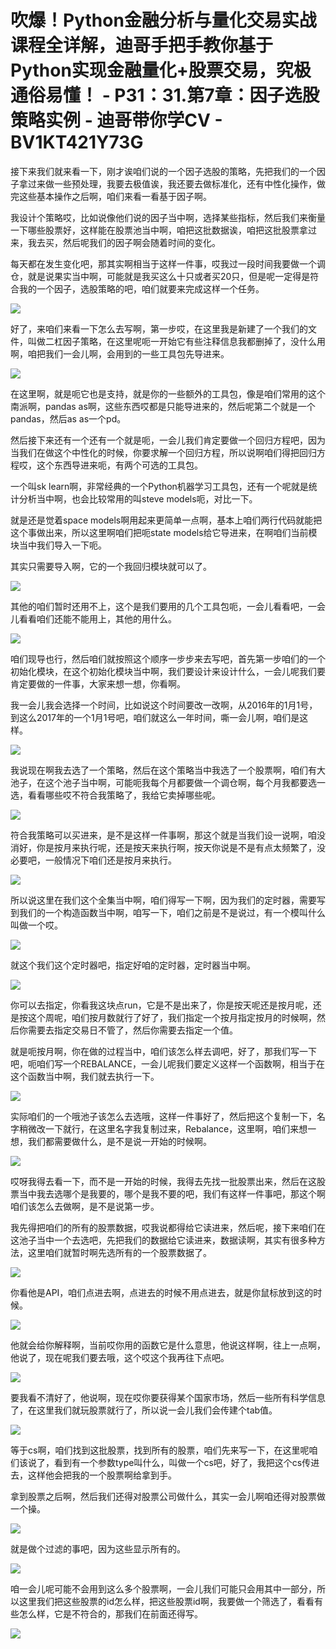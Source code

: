 # 吹爆！Python金融分析与量化交易实战课程全详解，迪哥手把手教你基于Python实现金融量化+股票交易，究极通俗易懂！ - P31：31.第7章：因子选股策略实例 - 迪哥带你学CV - BV1KT421Y73G

接下来我们就来看一下，刚才诶咱们说的一个因子选股的策略，先把我们的一个因子拿过来做一些预处理，我要去极值诶，我还要去做标准化，还有中性化操作，做完这些基本操作之后啊，咱们来看一看基于因子啊。

我设计个策略哎，比如说像他们说的因子当中啊，选择某些指标，然后我们来衡量一下哪些股票好，这样能在股票池当中啊，咱把这批数据诶，咱把这批股票拿过来，我去买，然后呢我们的因子啊会随着时间的变化。

每天都在发生变化吧，那其实啊相当于这样一件事，哎我过一段时间我要做一个调仓，就是说果实当中啊，可能就是我买这么十只或者买20只，但是呢一定得是符合我的一个因子，选股策略的吧，咱们就要来完成这样一个任务。



![](img/fabee1f3bd0289dbe680eaee06e6f312_1.png)

好了，来咱们来看一下怎么去写啊，第一步哎，在这里我是新建了一个我们的文件，叫做二杠因子策略，在这里呢呃一开始它有些注释信息我都删掉了，没什么用啊，咱把我们一会儿啊，会用到的一些工具包先导进来。



![](img/fabee1f3bd0289dbe680eaee06e6f312_3.png)

在这里啊，就是呃它也是支持，就是你的一些额外的工具包，像是咱们常用的这个南派啊，pandas as啊，这些东西哎都是只能导进来的，然后呢第二个就是一个pandas，然后as as一个pd。

然后接下来还有一个还有一个就是呃，一会儿我们肯定要做一个回归方程吧，因为当我们在做这个中性化的时候，你要求解一个回归方程，所以说啊咱们得把回归方程哎，这个东西导进来呃，有两个可选的工具包。

一个叫sk learn啊，非常经典的一个Python机器学习工具包，还有一个呢就是统计分析当中啊，也会比较常用的叫steve models呃，对比一下。

就是还是觉着space models啊用起来更简单一点啊，基本上咱们两行代码就能把这个事做出来，所以这里啊咱们把呃state models给它导进来，在啊咱们当前模块当中我们导入一下呃。

其实只需要导入啊，它的一个我回归模块就可以了。

![](img/fabee1f3bd0289dbe680eaee06e6f312_5.png)

其他的咱们暂时还用不上，这个是我们要用的几个工具包呃，一会儿看看吧，一会儿看看咱们还能不能用上，其他的用什么。



![](img/fabee1f3bd0289dbe680eaee06e6f312_7.png)

咱们现导也行，然后咱们就按照这个顺序一步步来去写吧，首先第一步咱们的一个初始化模块，在这个初始化模块当中啊，我们要设计来设计什么，一会儿呢我们要肯定要做的一件事，大家来想一想，你看啊。

我一会儿我会选择一个时间，比如说这个时间要改一改啊，从2016年的1月1号，到这么2017年的一个1月1号吧，咱们就这么一年时间，嘶一会儿啊，咱们是这样。



![](img/fabee1f3bd0289dbe680eaee06e6f312_9.png)

我说现在啊我去选了一个策略，然后在这个策略当中我选了一个股票啊，咱们有大池子，在这个池子当中啊，可能呃我每个月都要做一个调仓啊，每个月我都要选一选，看看哪些哎不符合我策略了，我给它卖掉哪些呢。



![](img/fabee1f3bd0289dbe680eaee06e6f312_11.png)

符合我策略可以买进来，是不是这样一件事啊，那这个就是当我们设一说啊，咱没消好，你是按月来执行呢，还是按天来执行啊，按天你说是不是有点太频繁了，没必要吧，一般情况下咱们还是按月来执行。



![](img/fabee1f3bd0289dbe680eaee06e6f312_13.png)

所以说这里在我们这个全集当中啊，咱们得写一下啊，因为我们的定时器，需要写到我们的一个构造函数当中啊，咱写一下，咱们之前是不是说过，有一个模叫什么叫做一个哎。



![](img/fabee1f3bd0289dbe680eaee06e6f312_15.png)

就这个我们这个定时器吧，指定好咱的定时器，定时器当中啊。

![](img/fabee1f3bd0289dbe680eaee06e6f312_17.png)

你可以去指定，你看我这块点run，它是不是出来了，你是按天呢还是按月呢，还是按这个周呢，咱们按月数就行了好了，我们指定一个按月指定按月的时候啊，然后你需要去指定交易日不管了，然后你需要去指定一个值。

就是呃按月啊，你在做的过程当中，咱们该怎么样去调吧，好了，那我们写一下吧，呃咱们写一个REBALANCE，一会儿呢我们要定义这样一个函数啊，相当于在这个函数当中啊，我们就去执行一下。



![](img/fabee1f3bd0289dbe680eaee06e6f312_19.png)

实际咱们的一个哦池子该怎么去选哦，这样一件事好了，然后把这个复制一下，名字稍微改一下就行，在这里名字我复制过来，Rebalance，这里啊，咱们来想一想，我们都需要做什么，是不是说一开始的时候啊。



![](img/fabee1f3bd0289dbe680eaee06e6f312_21.png)

哎呀我得去看一下，而不是一开始的时候，我得去先找一批股票出来，然后在这股票当中我去选哪个是我要的，哪个是我不要的吧，我们有这样一件事吧，那这个啊咱们该怎么去做啊，是不是说第一步。

我先得把咱们的所有的股票数据，哎我说都得给它读进来，然后呢，接下来咱们在这池子当中一个去选吧，先把我们的数据给它读进来，数据读啊，其实有很多种方法，这里咱们就暂时啊先选所有的一个股票数据了。



![](img/fabee1f3bd0289dbe680eaee06e6f312_23.png)

你看他是API，咱们点进去啊，点进去的时候不用点进去，就是你鼠标放到这的时候。

![](img/fabee1f3bd0289dbe680eaee06e6f312_25.png)

他就会给你解释啊，当前哎你用的函数它是什么意思，他说这样啊，往上一点啊，他说了，现在呢我们要去哦，这个哎这个我再往下点吧。



![](img/fabee1f3bd0289dbe680eaee06e6f312_27.png)

要我看不清好了，他说啊，现在哎你要获得某个国家市场，然后一些所有科学信息了，在这里我们就玩股票就行了，所以说一会儿我们会传建个tab值。



![](img/fabee1f3bd0289dbe680eaee06e6f312_29.png)

等于cs啊，咱们找到这批股票，找到所有的股票，咱们先来写一下，在这里呢咱们该说了，看到有一个参数type叫什么，叫做一个cs吧，好了，我把这个cs传进去，这样他会把我的一个股票啊给拿到手。

拿到股票之后啊，然后我们还得对股票公司做什么，其实一会儿啊咱还得对股票做一个操。

![](img/fabee1f3bd0289dbe680eaee06e6f312_31.png)

就是做个过滤的事吧，因为这些显示所有的。

![](img/fabee1f3bd0289dbe680eaee06e6f312_33.png)

咱一会儿呢可能不会用到这么多个股票啊，一会儿我们可能只会用其中一部分，所以这里我们把这些股票的id怎么样，把这些股票id啊，我要做一个筛选了，看看有些怎么样，它是不符合的，那我们在前面还得写。



![](img/fabee1f3bd0289dbe680eaee06e6f312_35.png)